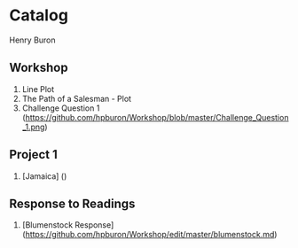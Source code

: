 # Catalog

Henry Buron

## Workshop

1. Line Plot
2. The Path of a Salesman - Plot
3. Challenge Question 1 (https://github.com/hpburon/Workshop/blob/master/Challenge_Question_1.png)

## Project 1

1. [Jamaica] ()

## Response to Readings

1. [Blumenstock Response] (https://github.com/hpburon/Workshop/edit/master/blumenstock.md)

